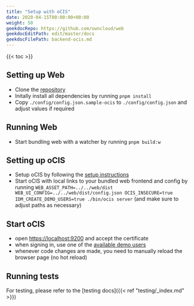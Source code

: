 ```yaml
---
title: "Setup with oCIS"
date: 2020-04-15T00:00:00+00:00
weight: 50
geekdocRepo: https://github.com/owncloud/web
geekdocEditPath: edit/master/docs
geekdocFilePath: backend-ocis.md
---
```


{{< toc >}}

## Setting up Web

- Clone the [repository](https://github.com/owncloud/web/)
- Initally install all dependencies by running `pnpm install`
- Copy `./config/config.json.sample-ocis` to `./config/config.json` and adjust values if required

## Running Web

- Start bundling web with a watcher by running `pnpm build:w`

## Setting up oCIS

- Setup oCIS by following the [setup instructions](https://owncloud.dev/ocis/getting-started/)
- Start oCIS with local links to your bundled web frontend and config by running `WEB_ASSET_PATH=../../web/dist WEB_UI_CONFIG=../../web/dist/config.json OCIS_INSECURE=true IDM_CREATE_DEMO_USERS=true ./bin/ocis server` (and make sure to adjust paths as necessary)

## Start oCIS

- open [https://localhost:9200](https://localhost:9200) and accept the certificate
- when signing in, use one of the [available demo users](https://owncloud.dev/ocis/getting-started/demo-users/)
- whenever code changes are made, you need to manually reload the browser page (no hot reload)

## Running tests

For testing, please refer to the [testing docs]({{< ref "testing/_index.md" >}})

